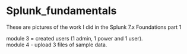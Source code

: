 # Splunk_fundamentals
These are pictures of the work I did in the Splunk 7.x Foundations part 1

module 3 = created users (1 admin, 1 power and 1 user).  
module 4 - upload 3 files of sample data. 
